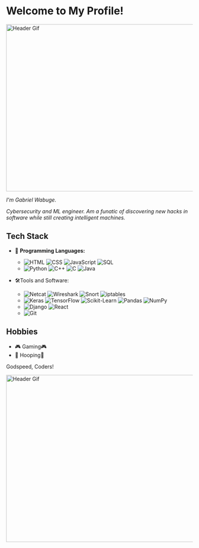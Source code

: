 # Welcome to My Profile!

<img src="https://i.imgur.com/Hxg8Zb6.gif" alt="Header Gif" style="width: 900px; height: 450px;">    

*I'm Gabriel Wabuge.*

*Cybersecurity and ML engineer. Am a funatic of discovering new hacks in software while still creating intelligent machines.*


## Tech Stack

- 🚀 **Programming Languages:** 
  - ![HTML](https://img.shields.io/badge/HTML-E34F26?style=for-the-badge&logo=html5&logoColor=white)  ![CSS](https://img.shields.io/badge/CSS-1572B6?style=for-the-badge&logo=css3&logoColor=white)   ![JavaScript](https://img.shields.io/badge/JavaScript-F7DF1E?style=for-the-badge&logo=javascript&logoColor=black)    ![SQL](https://img.shields.io/badge/SQL-4479A1?style=for-the-badge&logo=mysql&logoColor=white)
  - ![Python](https://img.shields.io/badge/Python-3776AB?style=for-the-badge&logo=python&logoColor=white)  ![C++](https://img.shields.io/badge/C++-00599C?style=for-the-badge&logo=c%2B%2B&logoColor=white)  ![C](https://img.shields.io/badge/C-A8B9CC?style=for-the-badge&logo=c&logoColor=white)  ![Java](https://img.shields.io/badge/Java-007396?style=for-the-badge&logo=java&logoColor=white)
  

- 🛠️Tools and Software:
  - ![Netcat](https://img.shields.io/badge/Netcat-007C91?style=for-the-badge&logo=gnu-bash&logoColor=white)  ![Wireshark](https://img.shields.io/badge/Wireshark-1679A7?style=for-the-badge&logo=wireshark&logoColor=white)  ![Snort](https://img.shields.io/badge/Snort-CC0000?style=for-the-badge&logo=snort&logoColor=white)  ![iptables](https://img.shields.io/badge/iptables-E60012?style=for-the-badge&logo=netflix&logoColor=white)
  - ![Keras](https://img.shields.io/badge/Keras-D00000?style=for-the-badge&logo=keras&logoColor=white)  ![TensorFlow](https://img.shields.io/badge/TensorFlow-FF6F00?style=for-the-badge&logo=tensorflow&logoColor=white)  ![Scikit-Learn](https://img.shields.io/badge/Scikit_Learn-F7931E?style=for-the-badge&logo=scikit-learn&logoColor=white) ![Pandas](https://img.shields.io/badge/Pandas-150458?style=for-the-badge&logo=pandas&logoColor=white) ![NumPy](https://img.shields.io/badge/NumPy-013243?style=for-the-badge&logo=numpy&logoColor=white)
  - ![Django](https://img.shields.io/badge/Django-092E20?style=for-the-badge&logo=django&logoColor=white)  ![React](https://img.shields.io/badge/React-61DAFB?style=for-the-badge&logo=react&logoColor=white)
  - ![Git](https://img.shields.io/badge/Git-F05032?style=for-the-badge&logo=git&logoColor=white)


## Hobbies

- 🎮 Gaming🎮
- 🏀 Hooping🏀

Godspeed, Coders!

<img src="https://i.imgur.com/ZWEjDCU.gif" alt="Header Gif" style="width: 900px; height: 450px;"> 

